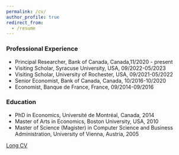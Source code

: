 ```yaml
---
permalink: /cv/
author_profile: true
redirect_from:
  - /resume
---
```


### Professional Experience  
* Principal Researcher, Bank of Canada, Canada,11/2020 - present  
* Visiting Scholar, Syracuse University, USA, 09/2022-05/2023  
* Visiting Scholar, University of Rochester, USA, 09/2021-05/2022  
* Senior Economist, Bank of Canada, Canada, 10/2016-10/2020  
* Economist, Banque de France, France,  09/2014-09/2016  

### Education  
* PhD in Economics, Université de Montréal, Canada, 2014  
* Master of Arts in Economics, Boston University, USA, 2010  
* Master of Science (Magister) in Computer Science and Business Administration, University of Vienna, Austria, 2005  

[Long CV](https://steingress.github.io\files\CV_Steingress_Walter.pdf)
